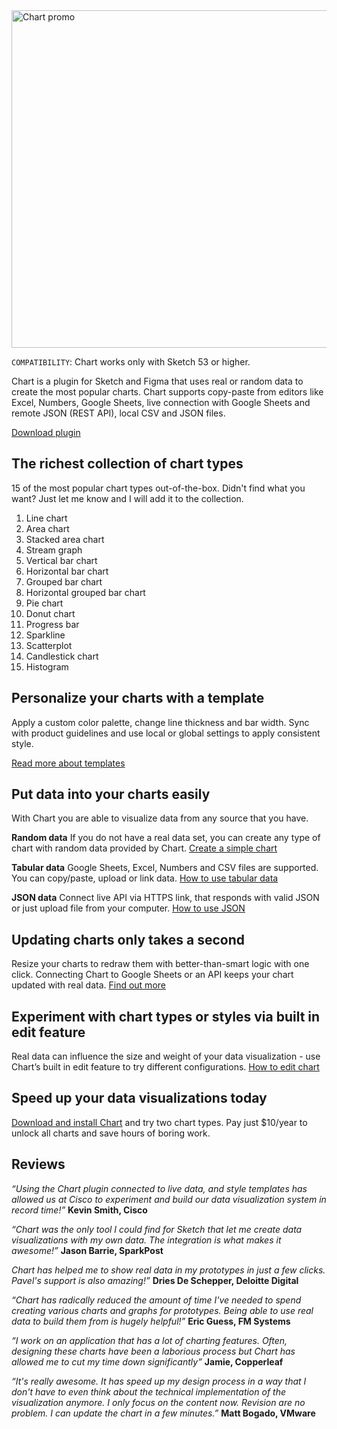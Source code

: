 <img width="888" height="540" src="https://raw.githubusercontent.com/pavelkuligin/chart/master/images/chart_new.png" title="Chart promo">

`COMPATIBILITY`: Chart works only with Sketch 53 or higher.

Chart is a plugin for Sketch and Figma that uses real or random data to create the most popular charts. Chart supports copy-paste from editors like Excel, Numbers, Google Sheets, live connection with Google Sheets and remote JSON (REST API), local CSV and JSON files.

[Download plugin](https://chartplugin.com/index.html#tryBlock)

## The richest collection of chart types
15 of the most popular chart types out-of-the-box. Didn't find what you want? Just let me know and I will add it to the collection.

1. Line chart
2. Area chart
3. Stacked area chart
4. Stream graph
5. Vertical bar chart
6. Horizontal bar chart
7. Grouped bar chart
8. Horizontal grouped bar chart
9. Pie chart
10. Donut chart
11. Progress bar
12. Sparkline
13. Scatterplot
14. Candlestick chart
15. Histogram

## Personalize your charts with a template
Apply a custom color palette, change line thickness and bar width. Sync with product guidelines and use local or global settings to apply consistent style.

[Read more about templates](https://pavel-kuligin.gitbook.io/chart/templates)

## Put data into your charts easily
With Chart you are able to visualize data from any source that you have.

**Random data**
If you do not have a real data set, you can create any type of chart with random data provided by Chart.
[Create a simple chart](https://pavel-kuligin.gitbook.io/chart/getting-started)

**Tabular data**
Google Sheets, Excel, Numbers and CSV files are supported. You can copy/paste, upload or link data.
[How to use tabular data](https://pavel-kuligin.gitbook.io/chart/tabulated-data)

**JSON data**
Connect live API via HTTPS link, that responds with valid JSON or just upload file from your computer.
[How to use JSON](https://pavel-kuligin.gitbook.io/chart/json-data)

## Updating charts only takes a second
Resize your charts to redraw them with better-than-smart logic with one click. Connecting Chart to Google Sheets or an API keeps your chart updated with real data.
[Find out more](https://pavel-kuligin.gitbook.io/chart/getting-started/update-chart)

## Experiment with chart types or styles via built in edit feature
Real data can influence the size and weight of your data visualization - use Chart’s built in edit feature to try different configurations.
[How to edit chart](https://pavel-kuligin.gitbook.io/chart/getting-started/edit-chart)

## Speed up your data visualizations today
[Download and install Chart](https://chartplugin.com/index.html#tryBlock) and try two chart types. Pay just $10/year to unlock all charts and save hours of boring work.

## Reviews
*“Using the Chart plugin connected to live data, and style templates has allowed us at Cisco to experiment and build our data visualization system in record time!”*
**Kevin Smith, Cisco**

*“Chart was the only tool I could find for Sketch that let me create data visualizations with my own data. The integration is what makes it awesome!”*
**Jason Barrie, SparkPost**

*Chart has helped me to show real data in my prototypes in just a few clicks. Pavel's support is also amazing!”*
**Dries De Schepper, Deloitte Digital**

*“Chart has radically reduced the amount of time I've needed to spend creating various charts and graphs for prototypes. Being able to use real data to build them from is hugely helpful!”*
**Eric Guess, FM Systems**

*“I work on an application that has a lot of charting features. Often, designing these charts have been a laborious process but Chart has allowed me to cut my time down significantly”*
**Jamie, Copperleaf**

*“It's really awesome. It has speed up my design process in a way that I don't have to even think about the technical implementation of the visualization anymore. I only focus on the content now. Revision are no problem. I can update the chart in a few minutes.”*
**Matt Bogado, VMware**
